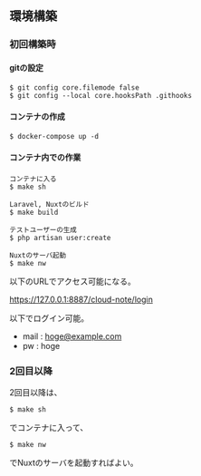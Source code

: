 ## 環境構築

### 初回構築時

#### gitの設定

```
$ git config core.filemode false
$ git config --local core.hooksPath .githooks
```

#### コンテナの作成

```
$ docker-compose up -d
```

#### コンテナ内での作業

```
コンテナに入る
$ make sh

Laravel, Nuxtのビルド
$ make build

テストユーザーの生成
$ php artisan user:create

Nuxtのサーバ起動
$ make nw
```

以下のURLでアクセス可能になる。

https://127.0.0.1:8887/cloud-note/login

以下でログイン可能。

* mail : hoge@example.com
* pw : hoge

### 2回目以降

2回目以降は、
```
$ make sh
```
でコンテナに入って、
```
$ make nw
```
でNuxtのサーバを起動すればよい。
